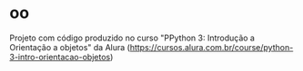 # oo
Projeto com código produzido no curso "PPython 3: Introdução a Orientação a objetos" da Alura (https://cursos.alura.com.br/course/python-3-intro-orientacao-objetos)
